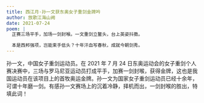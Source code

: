 ```yaml
---
title: 西江月·孙一文获东奥女子重剑金牌吟
author: 放歌江海山阙
date: 2021-07-24
poem: |
  正赛三场平手，加场一剑封喉。一文重剑立鳌头，台上英姿抖擞。

  本是西邦强项，岂能束手低头？十年汗血写春秋，成就今朝剑秀。
---
```


孙一文，中国女子重剑运动员。在 2021 年 7 月 24 日东奥运动会的女子重剑个人赛决赛中，三场与罗马尼亚运动员打成平手，加赛一剑封喉，获得金牌，这也是我国运动员在该项目上的首牧奥运金牌。孙一文为国家女子重剑运动员已经十余年，可谓十年磨一剑。有感孙一文赛场上的沉着冷静，择机而出，一剑封喉的胜出，特填此词！
